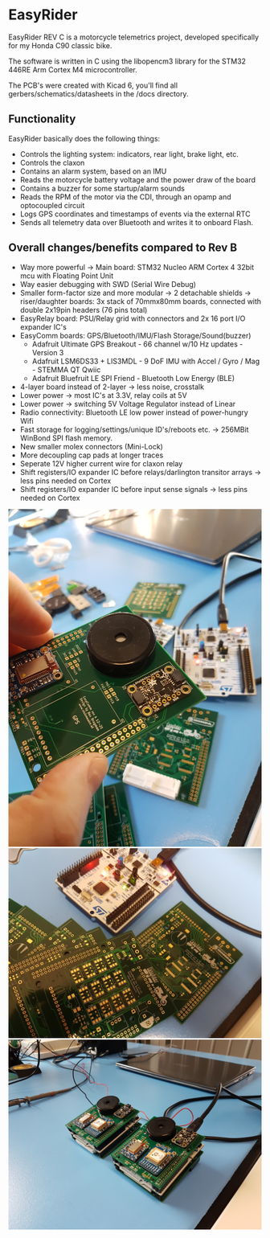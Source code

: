 EasyRider
=========

EasyRider REV C is a motorcycle telemetrics project, developed specifically for my Honda C90 classic bike.

The software is written in C using the libopencm3 library for the STM32 446RE Arm Cortex M4 microcontroller.

The PCB's were created with Kicad 6, you'll find all gerbers/schematics/datasheets in the /docs directory.

Functionality
-------------

EasyRider basically does the following things:

- Controls the lighting system: indicators, rear light, brake light, etc.
- Controls the claxon
- Contains an alarm system, based on an IMU
- Reads the motorcycle battery voltage and the power draw of the board
- Contains a buzzer for some startup/alarm sounds
- Reads the RPM of the motor via the CDI, through an opamp and optocoupled circuit
- Logs GPS coordinates and timestamps of events via the external RTC
- Sends all telemetry data over Bluetooth and writes it to onboard Flash.


Overall changes/benefits compared to Rev B
------------------------------------------

- Way more powerful -> Main board: STM32 Nucleo ARM Cortex 4 32bit mcu with Floating Point Unit
- Way easier debugging with SWD (Serial Wire Debug)
- Smaller form-factor size and more modular -> 2 detachable shields -> riser/daughter boards:
  3x stack of 70mmx80mm boards, connected with double 2x19pin headers (76 pins total)
- EasyRelay board: PSU/Relay grid with connectors and 2x 16 port I/O expander IC's
- EasyComm boards: GPS/Bluetooth/IMU/Flash Storage/Sound(buzzer)
   - Adafruit Ultimate GPS Breakout - 66 channel w/10 Hz updates - Version 3
   - Adafruit LSM6DS33 + LIS3MDL - 9 DoF IMU with Accel / Gyro / Mag - STEMMA QT Qwiic
   - Adafruit Bluefruit LE SPI Friend - Bluetooth Low Energy (BLE)
- 4-layer board instead of 2-layer -> less noise, crosstalk
- Lower power -> most IC's at 3.3V, relay coils at 5V
- Lower power -> switching 5V Voltage Regulator instead of Linear
- Radio connectivity: Bluetooth LE low power instead of power-hungry Wifi
- Fast storage for logging/settings/unique ID's/reboots etc. -> 256MBit WinBond SPI flash memory.
- New smaller molex connectors (Mini-Lock)
- More decoupling cap pads at longer traces
- Seperate 12V higher current wire for claxon relay
- Shift registers/IO expander IC before relays/darlington transitor arrays -> less pins needed on Cortex
- Shift registers/IO expander IC before input sense signals -> less pins needed on Cortex

![Board](https://github.com/stamina/easyriderc/raw/main/images/easycomm_topshield.jpg "EasyComm Top Shield")
![Board](https://github.com/stamina/easyriderc/raw/main/images/easyrelay_bottomshield.jpg "EasyRelay Bottom Shield")
![Board](https://github.com/stamina/easyriderc/raw/main/images/easyriderc_fullstack.jpg "EasyRider Rev C Full Stack")

